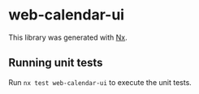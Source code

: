 # web-calendar-ui

This library was generated with [Nx](https://nx.dev).

## Running unit tests

Run `nx test web-calendar-ui` to execute the unit tests.
